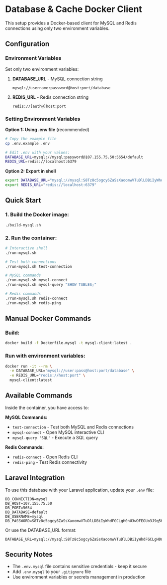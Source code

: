 # Database & Cache Docker Client

This setup provides a Docker-based client for MySQL and Redis connections using only two environment variables.

## Configuration

### Environment Variables

Set only two environment variables:

1. **DATABASE_URL** - MySQL connection string
   ```
   mysql://username:password@host:port/database
   ```

2. **REDIS_URL** - Redis connection string
   ```
   redis://[auth@]host:port
   ```

### Setting Environment Variables

**Option 1: Using .env file** (recommended)
```bash
# Copy the example file
cp .env.example .env

# Edit .env with your values:
DATABASE_URL=mysql://mysql:password@107.155.75.50:5654/default
REDIS_URL=redis://localhost:6379
```

**Option 2: Export in shell**
```bash
export DATABASE_URL="mysql://mysql:S8Tz8c5ogcy6ZaSsXaoomwVTuDlLDBiIyWhdFGCLgH0nU3wDFEGUo3J9q5HnfiuK@107.155.75.50:5654/default"
export REDIS_URL="redis://localhost:6379"
```

## Quick Start

### 1. Build the Docker image:
```bash
./build-mysql.sh
```

### 2. Run the container:
```bash
# Interactive shell
./run-mysql.sh

# Test both connections
./run-mysql.sh test-connection

# MySQL commands
./run-mysql.sh mysql-connect
./run-mysql.sh mysql-query "SHOW TABLES;"

# Redis commands
./run-mysql.sh redis-connect
./run-mysql.sh redis-ping
```

## Manual Docker Commands

### Build:
```bash
docker build -f Dockerfile.mysql -t mysql-client:latest .
```

### Run with environment variables:
```bash
docker run -it --rm \
  -e DATABASE_URL="mysql://user:pass@host:port/database" \
  -e REDIS_URL="redis://host:port" \
  mysql-client:latest
```

## Available Commands

Inside the container, you have access to:

**MySQL Commands:**
- `test-connection` - Test both MySQL and Redis connections
- `mysql-connect` - Open MySQL interactive CLI
- `mysql-query 'SQL'` - Execute a SQL query

**Redis Commands:**
- `redis-connect` - Open Redis CLI
- `redis-ping` - Test Redis connectivity

## Laravel Integration

To use this database with your Laravel application, update your `.env` file:

```env
DB_CONNECTION=mysql
DB_HOST=107.155.75.50
DB_PORT=5654
DB_DATABASE=default
DB_USERNAME=mysql
DB_PASSWORD=S8Tz8c5ogcy6ZaSsXaoomwVTuDlLDBiIyWhdFGCLgH0nU3wDFEGUo3J9q5HnfiuK
```

Or use the DATABASE_URL format:
```env
DATABASE_URL=mysql://mysql:S8Tz8c5ogcy6ZaSsXaoomwVTuDlLDBiIyWhdFGCLgH0nU3wDFEGUo3J9q5HnfiuK@107.155.75.50:5654/default
```

## Security Notes

- The `.env.mysql` file contains sensitive credentials - keep it secure
- Add `.env.mysql` to your `.gitignore` file
- Use environment variables or secrets management in production